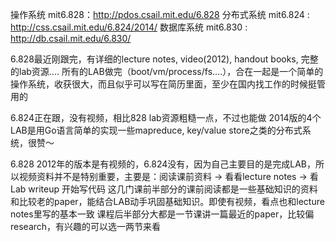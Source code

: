 
操作系统 mit6.828：http://pdos.csail.mit.edu/6.828
分布式系统 mit6.824 : http://css.csail.mit.edu/6.824/2014/
数据库系统 mit6.830 : http://db.csail.mit.edu/6.830/

6.828最近刚跟完，有详细的lecture notes, video(2012), handout books, 完整的lab资源....
所有的LAB做完（boot/vm/process/fs....），合在一起是一个简单的操作系统，收获很大，而且似乎可以写在简历里面，至少在国内找工作的时候挺管用的

6.824正在跟，没有视频，相比828 lab资源粗糙一点，不过也能做
2014版的4个LAB是用Go语言简单的实现一些mapreduce, key/value store之类的分布式系统，很赞～

6.828 2012年的版本是有视频的，6.824没有，因为自己主要目的是完成LAB，所以视频资料并不是特别重要，主要是：阅读课前资料 -> 看看lecture notes -> 看Lab writeup 开始写代码
这几门课前半部分的课前阅读都是一些基础知识的资料和比较老的paper，能结合LAB动手巩固基础知识。即使有视频，看点也和lecture notes里写的基本一致
课程后半部分大都是一节课讲一篇最近的paper，比较偏research，有兴趣的可以选一两节来看